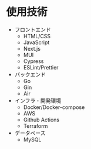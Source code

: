 # 使用技術

- フロントエンド
  - HTML/CSS
  - JavaScript
  - Next.js
  - MUI
  - Cypress
  - ESLint/Prettier
- バックエンド
  - Go
  - Gin
  - Air
- インフラ・開発環境
  - Docker/Docker-compose
  - AWS
  - Github Actions
  - Terraform
- データベース
  - MySQL
